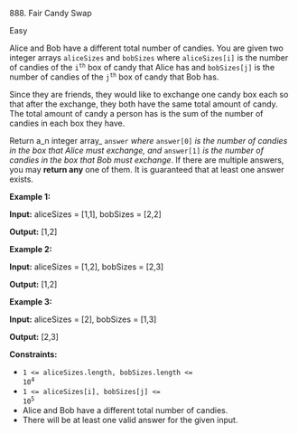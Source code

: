 ﻿888\. Fair Candy Swap

Easy

Alice and Bob have a different total number of candies. You are given two integer arrays `aliceSizes` and `bobSizes` where `aliceSizes[i]` is the number of candies of the <code>i<sup>th</sup></code> box of candy that Alice has and `bobSizes[j]` is the number of candies of the <code>j<sup>th</sup></code> box of candy that Bob has.

Since they are friends, they would like to exchange one candy box each so that after the exchange, they both have the same total amount of candy. The total amount of candy a person has is the sum of the number of candies in each box they have.

Return a_n integer array_ `answer` _where_ `answer[0]` _is the number of candies in the box that Alice must exchange, and_ `answer[1]` _is the number of candies in the box that Bob must exchange_. If there are multiple answers, you may **return any** one of them. It is guaranteed that at least one answer exists.

**Example 1:**

**Input:** aliceSizes = [1,1], bobSizes = [2,2]

**Output:** [1,2]

**Example 2:**

**Input:** aliceSizes = [1,2], bobSizes = [2,3]

**Output:** [1,2]

**Example 3:**

**Input:** aliceSizes = [2], bobSizes = [1,3]

**Output:** [2,3]

**Constraints:**

*   <code>1 <= aliceSizes.length, bobSizes.length <= 10<sup>4</sup></code>
*   <code>1 <= aliceSizes[i], bobSizes[j] <= 10<sup>5</sup></code>
*   Alice and Bob have a different total number of candies.
*   There will be at least one valid answer for the given input.
